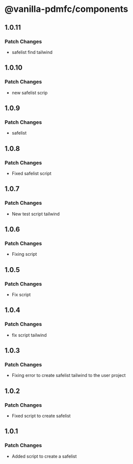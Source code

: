# @vanilla-pdmfc/components

## 1.0.11

### Patch Changes

- safelist find tailwind

## 1.0.10

### Patch Changes

- new safelist scrip

## 1.0.9

### Patch Changes

- safelist

## 1.0.8

### Patch Changes

- Fixed safelist script

## 1.0.7

### Patch Changes

- New test script tailwind

## 1.0.6

### Patch Changes

- Fixing script

## 1.0.5

### Patch Changes

- Fix script

## 1.0.4

### Patch Changes

- fix script tailwind

## 1.0.3

### Patch Changes

- Fixing error to create safelist tailwind to the user project

## 1.0.2

### Patch Changes

- Fixed script to create safelist

## 1.0.1

### Patch Changes

- Added script to create a safelist
